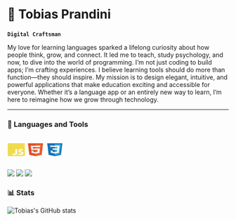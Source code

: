 # 🧩 Tobias Prandini

**`Digital Craftsman`**

My love for learning languages sparked a lifelong curiosity about how people think, grow, and connect. It led me to teach, study psychology, and now, to dive into the world of programming. I’m not just coding to build apps; I’m crafting experiences. I believe learning tools should do more than function—they should inspire. My mission is to design elegant, intuitive, and powerful applications that make education exciting and accessible for everyone. Whether it’s a language app or an entirely new way to learn, I’m here to reimagine how we grow through technology.

---

### 🧰 Languages and Tools

<div style="display: inline_block"><br>
  <img align="center" alt="Rafa-Js" height="30" width="40" src="https://raw.githubusercontent.com/devicons/devicon/master/icons/javascript/javascript-plain.svg">
   <img align="center" alt="Rafa-HTML" height="30" width="40" src="https://raw.githubusercontent.com/devicons/devicon/master/icons/html5/html5-original.svg">
  <img align="center" alt="Rafa-CSS" height="30" width="40" src="https://raw.githubusercontent.com/devicons/devicon/master/icons/css3/css3-original.svg">
 </div>
  
  ##
 
<div> 
   <a href="https://instagram.com/tobiasprandini" target="_blank"><img src="https://img.shields.io/badge/-Instagram-%23E4405F?style=for-the-badge&logo=instagram&logoColor=white" target="_blank"></a>
   <a href = "mailto:tobiasprandini@gmail.com"><img src="https://img.shields.io/badge/-Gmail-%23333?style=for-the-badge&logo=gmail&logoColor=white" target="_blank"></a>
  <a href="https://www.linkedin.com/in/tobias-prandini-6298bb113/" target="_blank"><img src="https://img.shields.io/badge/-LinkedIn-%230077B5?style=for-the-badge&logo=linkedin&logoColor=white" target="_blank"></a> 
  
</div>

### 📊 Stats

![Tobias's GitHub stats](https://github-readme-stats.vercel.app/api?username=TobiasPrandini&show_icons=true&theme=gruvbox)
